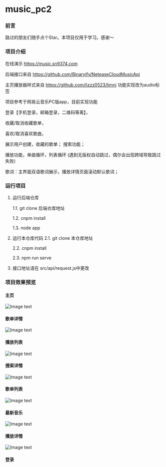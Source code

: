 # music_pc2

### 前言

路过的朋友们随手点个Star。本项目仅用于学习。感谢～

### 项目介绍

在线演示 https://music.sn9374.com

后端接口来自 https://github.com/Binaryify/NeteaseCloudMusicApi

主页播放器样式来自 https://github.com/lizzz0523/limni   功能实现改为audio标签 

项目参考于网易云音乐PC版app，目前实现功能

 登录【手机登录，邮箱登录，二维码等离】，

收藏/取消收藏歌单，

喜欢/取消喜欢歌曲，

展示用户创建，收藏的歌单； 搜索功能；

播放功能，单曲循环，列表循环 (遇到无版权自动跳过，偶尔会出现跨域导致跳过失败)

歌词：主界面双语歌词展示，播放详情页面滚动默认歌词；

### 运行项目

1. 运行后端仓库

   1.1. git clone 后端仓库地址

   1.2. cnpm install

   1.3. node app

2. 运行本仓库代码 
   2.1. git clone 本仓库地址

   2.2. cnpm install

   2.3. npm run serve

3. 接口地址请在 src/api/request.js中更改

###  项目效果预览

#### 主页

![Image text](https://gitee.com/mana9/img-folder/blob/master/music_pc2/home.jpg)

#### 歌单详情

![Image text](https://gitee.com/mana9/img-folder/blob/master/music_pc2/songListDetail.jpg)

#### 播放列表

![Image text](https://gitee.com/mana9/img-folder/blob/master/music_pc2/playList.jpg)

#### 搜索详情

![Image text](https://gitee.com/mana9/img-folder/blob/master/music_pc2/searchList.jpg)

#### 歌单列表

![Image text](https://gitee.com/mana9/img-folder/blob/master/music_pc2/allSongList.jpg)

#### 最新音乐

![Image text](https://gitee.com/mana9/img-folder/blob/master/music_pc2/newSongList.jpg)

#### 播放详情

![Image text](https://gitee.com/mana9/img-folder/blob/master/music_pc2/playDetail.jpg)

#### 登录